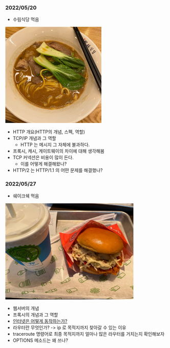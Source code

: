 ### 2022/05/20

- 수림식당 먹음
<img src="./dinner_asset/surim.jpeg" width="300" height="300" />

- HTTP 개요(HTTP의 개념, 스펙, 역할)
- TCP/IP 개념과 그 역할
  - HTTP 는 메시지 그 자체에 불과하다.
- 프록시, 캐시, 게이트웨이의 차이에 대해 생각해봄
- TCP 커넥션은 비용이 많이 든다.
  - 이를 어떻게 해결해왔나?
- HTTP/2 는 HTTP/1.1 의 어떤 문제를 해결했나?


### 2022/05/27
- 쉐이크쉑 먹음
<img src="./dinner_asset/shake_shack.jpeg" width="400" height="300" />

- 웹서버의 개념
- 프록시의 개념과 그 역할
- [인터넷은 어떻게 동작하는가?](https://developer.mozilla.org/ko/docs/Learn/Common_questions/How_does_the_Internet_work)
- 라우터란 무엇인가? -> ip 로 목적지까지 찾아갈 수 있는 이유
- traceroute 명령어로 최종 목적지까지 얼마나 많은 라우터를 거치는지 확인해보자
- OPTIONS 메소드는 왜 쓰나?
